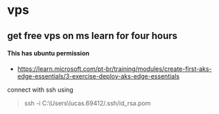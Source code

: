 # vps
## get free vps on ms learn for four hours

#### This has ubuntu permission 

- https://learn.microsoft.com/pt-br/training/modules/create-first-aks-edge-essentials/3-exercise-deploy-aks-edge-essentials

connect with ssh using

> ssh -i C:\Users\lucas.69412/.ssh/id_rsa.pom
